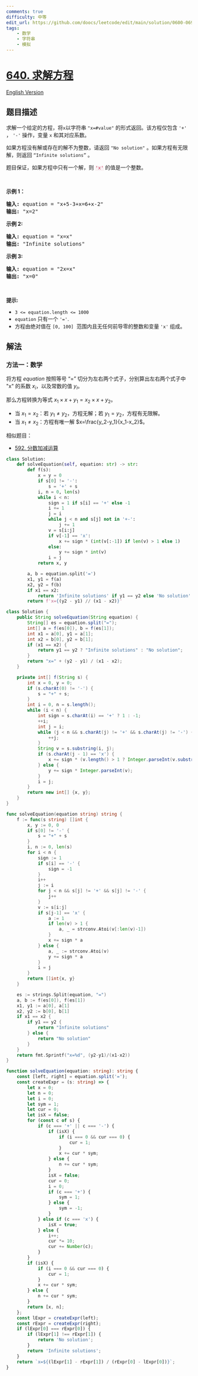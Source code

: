 ```yaml
---
comments: true
difficulty: 中等
edit_url: https://github.com/doocs/leetcode/edit/main/solution/0600-0699/0640.Solve%20the%20Equation/README.md
tags:
    - 数学
    - 字符串
    - 模拟
---
```


# [640. 求解方程](https://leetcode.cn/problems/solve-the-equation)

[English Version](/solution/0600-0699/0640.Solve%20the%20Equation/README_EN.md)

## 题目描述

<!-- 这里写题目描述 -->

<p>求解一个给定的方程，将<code>x</code>以字符串 <code>"x=#value"</code>&nbsp;的形式返回。该方程仅包含 <code>'+'</code> ， <code>'-'</code> 操作，变量&nbsp;<code>x</code>&nbsp;和其对应系数。</p>

<p>如果方程没有解或存在的解不为整数，请返回&nbsp;<code>"No solution"</code>&nbsp;。如果方程有无限解，则返回 <code>“Infinite solutions”</code> 。</p>

<p>题目保证，如果方程中只有一个解，则 <font color="#c7254e"><font face="Menlo, Monaco, Consolas, Courier New, monospace"><span style="font-size:12.6px"><span style="background-color:#f9f2f4">'x'</span></span></font></font> 的值是一个整数。</p>

<p>&nbsp;</p>

<p><strong>示例 1：</strong></p>

<pre>
<strong>输入:</strong> equation = "x+5-3+x=6+x-2"
<strong>输出:</strong> "x=2"
</pre>

<p><strong>示例 2:</strong></p>

<pre>
<strong>输入:</strong> equation = "x=x"
<strong>输出:</strong> "Infinite solutions"
</pre>

<p><strong>示例 3:</strong></p>

<pre>
<strong>输入:</strong> equation = "2x=x"
<strong>输出:</strong> "x=0"
</pre>

<p>&nbsp;</p>

<p><strong>提示:</strong></p>

<ul>
	<li><code>3 &lt;= equation.length &lt;= 1000</code></li>
	<li><code>equation</code>&nbsp;只有一个&nbsp;<code>'='</code>.&nbsp;</li>
	<li>方程由绝对值在&nbsp;<code>[0, 100]</code>&nbsp; 范围内且无任何前导零的整数和变量 <code>'x'</code>&nbsp;组成。<span style="display:block"><span style="height:0px"><span style="position:absolute">​​​</span></span></span></li>
</ul>

## 解法

### 方法一：数学

将方程 $equation$ 按照等号 “=” 切分为左右两个式子，分别算出左右两个式子中 "x" 的系数 $x_i$，以及常数的值 $y_i$。

那么方程转换为等式 $x_1 \times x + y_1 = x_2 \times x + y_2$。

-   当 $x_1 = x_2$：若 $y_1 \neq y_2$，方程无解；若 $y_1=y_2$，方程有无限解。
-   当 $x_1 \neq x_2$：方程有唯一解 $x=\frac{y_2-y_1}{x_1-x_2}$。

相似题目：

-   [592. 分数加减运算](https://github.com/doocs/leetcode/blob/main/solution/0500-0599/0592.Fraction%20Addition%20and%20Subtraction/README.md)

<!-- tabs:start -->

```python
class Solution:
    def solveEquation(self, equation: str) -> str:
        def f(s):
            x = y = 0
            if s[0] != '-':
                s = '+' + s
            i, n = 0, len(s)
            while i < n:
                sign = 1 if s[i] == '+' else -1
                i += 1
                j = i
                while j < n and s[j] not in '+-':
                    j += 1
                v = s[i:j]
                if v[-1] == 'x':
                    x += sign * (int(v[:-1]) if len(v) > 1 else 1)
                else:
                    y += sign * int(v)
                i = j
            return x, y

        a, b = equation.split('=')
        x1, y1 = f(a)
        x2, y2 = f(b)
        if x1 == x2:
            return 'Infinite solutions' if y1 == y2 else 'No solution'
        return f'x={(y2 - y1) // (x1 - x2)}'
```

```java
class Solution {
    public String solveEquation(String equation) {
        String[] es = equation.split("=");
        int[] a = f(es[0]), b = f(es[1]);
        int x1 = a[0], y1 = a[1];
        int x2 = b[0], y2 = b[1];
        if (x1 == x2) {
            return y1 == y2 ? "Infinite solutions" : "No solution";
        }
        return "x=" + (y2 - y1) / (x1 - x2);
    }

    private int[] f(String s) {
        int x = 0, y = 0;
        if (s.charAt(0) != '-') {
            s = "+" + s;
        }
        int i = 0, n = s.length();
        while (i < n) {
            int sign = s.charAt(i) == '+' ? 1 : -1;
            ++i;
            int j = i;
            while (j < n && s.charAt(j) != '+' && s.charAt(j) != '-') {
                ++j;
            }
            String v = s.substring(i, j);
            if (s.charAt(j - 1) == 'x') {
                x += sign * (v.length() > 1 ? Integer.parseInt(v.substring(0, v.length() - 1)) : 1);
            } else {
                y += sign * Integer.parseInt(v);
            }
            i = j;
        }
        return new int[] {x, y};
    }
}
```

```go
func solveEquation(equation string) string {
	f := func(s string) []int {
		x, y := 0, 0
		if s[0] != '-' {
			s = "+" + s
		}
		i, n := 0, len(s)
		for i < n {
			sign := 1
			if s[i] == '-' {
				sign = -1
			}
			i++
			j := i
			for j < n && s[j] != '+' && s[j] != '-' {
				j++
			}
			v := s[i:j]
			if s[j-1] == 'x' {
				a := 1
				if len(v) > 1 {
					a, _ = strconv.Atoi(v[:len(v)-1])
				}
				x += sign * a
			} else {
				a, _ := strconv.Atoi(v)
				y += sign * a
			}
			i = j
		}
		return []int{x, y}
	}

	es := strings.Split(equation, "=")
	a, b := f(es[0]), f(es[1])
	x1, y1 := a[0], a[1]
	x2, y2 := b[0], b[1]
	if x1 == x2 {
		if y1 == y2 {
			return "Infinite solutions"
		} else {
			return "No solution"
		}
	}
	return fmt.Sprintf("x=%d", (y2-y1)/(x1-x2))
}
```

```ts
function solveEquation(equation: string): string {
    const [left, right] = equation.split('=');
    const createExpr = (s: string) => {
        let x = 0;
        let n = 0;
        let i = 0;
        let sym = 1;
        let cur = 0;
        let isX = false;
        for (const c of s) {
            if (c === '+' || c === '-') {
                if (isX) {
                    if (i === 0 && cur === 0) {
                        cur = 1;
                    }
                    x += cur * sym;
                } else {
                    n += cur * sym;
                }
                isX = false;
                cur = 0;
                i = 0;
                if (c === '+') {
                    sym = 1;
                } else {
                    sym = -1;
                }
            } else if (c === 'x') {
                isX = true;
            } else {
                i++;
                cur *= 10;
                cur += Number(c);
            }
        }
        if (isX) {
            if (i === 0 && cur === 0) {
                cur = 1;
            }
            x += cur * sym;
        } else {
            n += cur * sym;
        }
        return [x, n];
    };
    const lExpr = createExpr(left);
    const rExpr = createExpr(right);
    if (lExpr[0] === rExpr[0]) {
        if (lExpr[1] !== rExpr[1]) {
            return 'No solution';
        }
        return 'Infinite solutions';
    }
    return `x=${(lExpr[1] - rExpr[1]) / (rExpr[0] - lExpr[0])}`;
}
```

<!-- tabs:end -->

<!-- end -->
